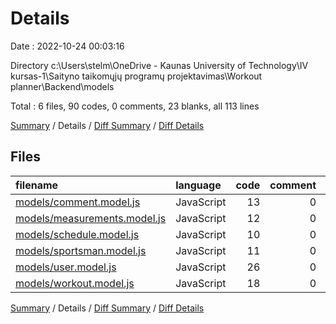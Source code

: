 # Details

Date : 2022-10-24 00:03:16

Directory c:\\Users\\stelm\\OneDrive - Kaunas University of Technology\\IV kursas-1\\Saityno taikomųjų programų projektavimas\\Workout planner\\Backend\\models

Total : 6 files,  90 codes, 0 comments, 23 blanks, all 113 lines

[Summary](results.md) / Details / [Diff Summary](diff.md) / [Diff Details](diff-details.md)

## Files
| filename | language | code | comment | blank | total |
| :--- | :--- | ---: | ---: | ---: | ---: |
| [models/comment.model.js](/models/comment.model.js) | JavaScript | 13 | 0 | 4 | 17 |
| [models/measurements.model.js](/models/measurements.model.js) | JavaScript | 12 | 0 | 4 | 16 |
| [models/schedule.model.js](/models/schedule.model.js) | JavaScript | 10 | 0 | 5 | 15 |
| [models/sportsman.model.js](/models/sportsman.model.js) | JavaScript | 11 | 0 | 3 | 14 |
| [models/user.model.js](/models/user.model.js) | JavaScript | 26 | 0 | 3 | 29 |
| [models/workout.model.js](/models/workout.model.js) | JavaScript | 18 | 0 | 4 | 22 |

[Summary](results.md) / Details / [Diff Summary](diff.md) / [Diff Details](diff-details.md)